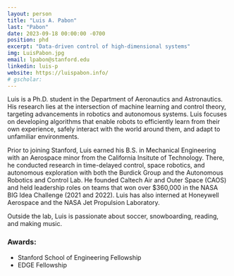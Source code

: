 ```yaml
---
layout: person
title: "Luis A. Pabon"
last: "Pabon"
date: 2023-09-18 00:00:00 -0700
position: phd
excerpt: "Data-driven control of high-dimensional systems"
img: LuisPabon.jpg
email: lpabon@stanford.edu
linkedin: luis-p
website: https://luispabon.info/
# gscholar:
---
```


Luis is a Ph.D. student in the Department of Aeronautics and Astronautics. His research lies at the intersection of machine learning and control theory, targeting advancements in robotics and autonomous systems. Luis focuses on developing algorithms that enable robots to efficiently learn from their own experience, safely interact with the world around them, and adapt to unfamiliar environments.

Prior to joining Stanford, Luis earned his B.S. in Mechanical Engineering with an Aerospace minor from the California Insitute of Technology. There, he conducted research in time-delayed control, space robotics, and autonomous exploration with both the Burdick Group and the Autonomous Robotics and Control Lab. He founded Caltech Air and Outer Space (CAOS) and held leadership roles on teams that won over $360,000 in the NASA BIG Idea Challenge (2021 and 2022). Luis has also interned at Honeywell Aerospace and the NASA Jet Propulsion Laboratory.

Outside the lab, Luis is passionate about soccer, snowboarding, reading, and making music.

### Awards:
- Stanford School of Engineering Fellowship
- EDGE Fellowship
